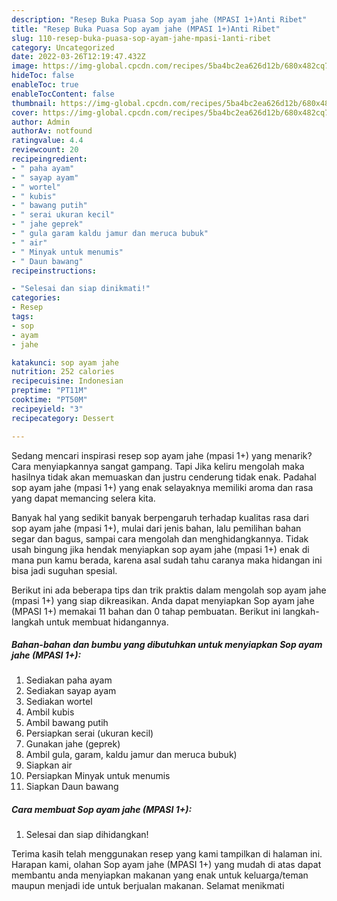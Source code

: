 ```yaml
---
description: "Resep Buka Puasa Sop ayam jahe (MPASI 1+)Anti Ribet"
title: "Resep Buka Puasa Sop ayam jahe (MPASI 1+)Anti Ribet"
slug: 110-resep-buka-puasa-sop-ayam-jahe-mpasi-1anti-ribet
category: Uncategorized
date: 2022-03-26T12:19:47.432Z
image: https://img-global.cpcdn.com/recipes/5ba4bc2ea626d12b/680x482cq70/sop-ayam-jahe-mpasi-1-foto-resep-utama.jpg
hideToc: false
enableToc: true
enableTocContent: false
thumbnail: https://img-global.cpcdn.com/recipes/5ba4bc2ea626d12b/680x482cq70/sop-ayam-jahe-mpasi-1-foto-resep-utama.jpg
cover: https://img-global.cpcdn.com/recipes/5ba4bc2ea626d12b/680x482cq70/sop-ayam-jahe-mpasi-1-foto-resep-utama.jpg
author: Admin
authorAv: notfound
ratingvalue: 4.4
reviewcount: 20
recipeingredient:
- " paha ayam"
- " sayap ayam"
- " wortel"
- " kubis"
- " bawang putih"
- " serai ukuran kecil"
- " jahe geprek"
- " gula garam kaldu jamur dan meruca bubuk"
- " air"
- " Minyak untuk menumis"
- " Daun bawang"
recipeinstructions:

- "Selesai dan siap dinikmati!"
categories:
- Resep
tags:
- sop
- ayam
- jahe

katakunci: sop ayam jahe 
nutrition: 252 calories
recipecuisine: Indonesian
preptime: "PT11M"
cooktime: "PT50M"
recipeyield: "3"
recipecategory: Dessert

---
```



Sedang mencari inspirasi resep sop ayam jahe (mpasi 1+) yang menarik? Cara menyiapkannya sangat gampang. Tapi Jika keliru mengolah maka hasilnya tidak akan memuaskan dan justru cenderung tidak enak. Padahal sop ayam jahe (mpasi 1+) yang enak selayaknya memiliki aroma dan rasa yang dapat memancing selera kita.


Banyak hal yang sedikit banyak berpengaruh terhadap kualitas rasa dari sop ayam jahe (mpasi 1+), mulai dari jenis bahan, lalu pemilihan bahan segar dan bagus, sampai cara mengolah dan menghidangkannya. Tidak usah bingung jika hendak menyiapkan sop ayam jahe (mpasi 1+) enak di mana pun kamu berada, karena asal sudah tahu caranya maka hidangan ini bisa jadi suguhan spesial.




Berikut ini ada beberapa tips dan trik praktis dalam mengolah sop ayam jahe (mpasi 1+) yang siap dikreasikan. Anda dapat menyiapkan Sop ayam jahe (MPASI 1+) memakai 11 bahan dan 0 tahap pembuatan. Berikut ini langkah-langkah untuk membuat hidangannya.

<!--inarticleads1-->

##### Bahan-bahan dan bumbu yang dibutuhkan untuk menyiapkan Sop ayam jahe (MPASI 1+):

1. Sediakan  paha ayam
1. Sediakan  sayap ayam
1. Sediakan  wortel
1. Ambil  kubis
1. Ambil  bawang putih
1. Persiapkan  serai (ukuran kecil)
1. Gunakan  jahe (geprek)
1. Ambil  gula, garam, kaldu jamur dan meruca bubuk)
1. Siapkan  air
1. Persiapkan  Minyak untuk menumis
1. Siapkan  Daun bawang




<!--inarticleads2-->

##### Cara membuat Sop ayam jahe (MPASI 1+):


1. Selesai dan siap dihidangkan!



Terima kasih telah menggunakan resep yang kami tampilkan di halaman ini. Harapan kami, olahan Sop ayam jahe (MPASI 1+) yang mudah di atas dapat membantu anda menyiapkan makanan yang enak untuk keluarga/teman maupun menjadi ide untuk berjualan makanan. Selamat menikmati
